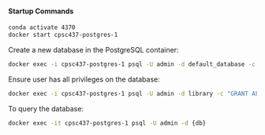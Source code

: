 #### Startup Commands
```bash
conda activate 4370
docker start cpsc437-postgres-1
```

Create a new database in the PostgreSQL container:
```bash
docker exec -i cpsc437-postgres-1 psql -U admin -d default_database -c "CREATE DATABASE library"
```

Ensure user has all privileges on the database:
```bash
docker exec -i cpsc437-postgres-1 psql -U admin -d library -c "GRANT ALL PRIVILEGES ON DATABASE library TO admin"
```

To query the database:
```bash
docker exec -it cpsc437-postgres-1 psql -U admin -d {db}
```